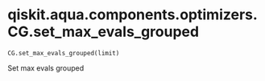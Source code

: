 # qiskit.aqua.components.optimizers.CG.set\_max\_evals\_grouped

`CG.set_max_evals_grouped(limit)`

Set max evals grouped
